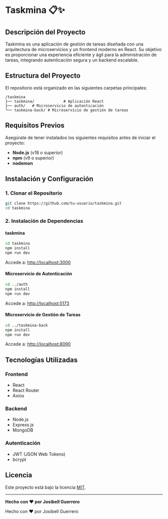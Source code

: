 # Taskmina 📋✨

## Descripción del Proyecto
Taskmina es una aplicación de gestión de tareas diseñada con una arquitectura de microservicios y un frontend moderno en React. Su objetivo es proporcionar una experiencia eficiente y ágil para la administración de tareas, integrando autenticación segura y un backend escalable.

## Estructura del Proyecto
El repositorio está organizado en las siguientes carpetas principales:

```
/taskmina
├── taskmina/             # Aplicación React
├── auth/   # Microservicio de autenticación
└── taskmina-back/ # Microservicio de gestión de tareas
```

## Requisitos Previos
Asegúrate de tener instalados los siguientes requisitos antes de iniciar el proyecto:

- **Node.js** (v18 o superior)
- **npm** (v9 o superior)
- **nodemon** 

## Instalación y Configuración

### 1. Clonar el Repositorio
```bash
git clone https://github.com/tu-usuario/taskmina.git
cd taskmina
```

### 2. Instalación de Dependencias
#### taskmina
```bash
cd taskmina
npm install
npm run dev
```
Accede a: [http://localhost:3000](http://localhost:3000)

#### Microservicio de Autenticación
```bash
cd ../auth
npm install
npm run dev
```
Accede a: [http://localhost:5173](http://localhost:5173)

#### Microservicio de Gestión de Tareas
```bash
cd ../taskmina-back
npm install
npm run dev
```
Accede a: [http://localhost:8090](http://localhost:8090)

## Tecnologías Utilizadas

### **Frontend**
- React
- React Router
- Axios

### **Backend**
- Node.js
- Express.js
- MongoDB

### **Autenticación**
- JWT (JSON Web Tokens)
- bcrypt


## Licencia
Este proyecto está bajo la licencia [MIT](LICENSE).

---
**Hecho con ❤️ por Josibell Guerrero**





Hecho con ❤️ por Josibell Guerrero
